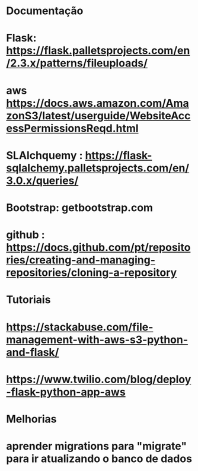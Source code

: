 # Documentação
# Flask:  https://flask.palletsprojects.com/en/2.3.x/patterns/fileuploads/
# aws https://docs.aws.amazon.com/AmazonS3/latest/userguide/WebsiteAccessPermissionsReqd.html
# SLAlchquemy : https://flask-sqlalchemy.palletsprojects.com/en/3.0.x/queries/
# Bootstrap: getbootstrap.com
# github : https://docs.github.com/pt/repositories/creating-and-managing-repositories/cloning-a-repository


# Tutoriais
# https://stackabuse.com/file-management-with-aws-s3-python-and-flask/
# https://www.twilio.com/blog/deploy-flask-python-app-aws

# Melhorias
# aprender migrations para "migrate" para ir atualizando o banco de dados